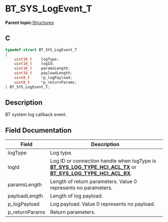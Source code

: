 # BT\_SYS\_LogEvent\_T

**Parent topic:**[Structures](GUID-358C319B-60F3-4200-A851-DCF9BCB980C3.md)

## C

```c
typedef struct BT_SYS_LogEvent_T
{
    uint16_t    logType;
    uint16_t    logId;
    uint16_t    paramsLength;
    uint16_t    payloadLength;
    uint8_t     *p_logPayload;
    uint8_t     *p_returnParams;
} BT_SYS_LogEvent_T;
```

## Description

BT system log callback event.

## Field Documentation

|Field|Description|
|-----|-----------|
|logType|Log type.|
|logId|Log ID or connection handle when logType is **[BT\_SYS\_LOG\_TYPE\_HCI\_ACL\_TX](GUID-59048023-5FBD-4CC7-831E-5E36B5378A28.md)** or **[BT\_SYS\_LOG\_TYPE\_HCI\_ACL\_RX](GUID-59048023-5FBD-4CC7-831E-5E36B5378A28.md)**.|
|paramsLength|Length of return parameters. Value 0 represents no parameters.|
|payloadLength|Length of log payload.|
|p\_logPayload|Log payload. Value 0 represents no payload.|
|p\_returnParams|Return parameters.|


